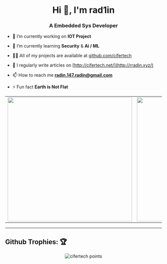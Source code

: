 <h1 align="center">Hi 👋, I'm rad1in</h1>
<h3 align="center">A Embedded Sys Developer</h3>


- 🔭 I’m currently working on **IOT Project**

- 🌱 I’m currently learning **Security** & **Ai / ML**

- 👨‍💻 All of my projects are available at [github.com/cifertech](github.com/rad1in)

- 📝 I regularly write articles on [http://cifertech.net/](http://rradin.xyz/)

- 📫 How to reach me **radin.147.radin@gmail.com**

- ⚡ Fun fact **Earth is Not Flat**
 
<center>
    <table>
        <tr>
            <td>
                <img width="400px" align="center" src="https://github-readme-stats.vercel.app/api?username=rad1in&show_icons=true&theme=react&hide_border=true" />
            </td>
            <td>
                <img width="400px" align="center" src="http://github-readme-streak-stats.herokuapp.com?user=rad1in&theme=react&hide_border=true" />
            </td>
        </tr>
    </table>
</center>  

---

## Github Trophies: 🏆️

<p align="center">
    <img src="https://github-profile-trophy.vercel.app/?username=rad1in&theme=nord&hide_border=true&no-frame=true&row=1&column=7" alt="cifertech points"/>
</p>
